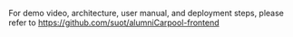 For demo video, architecture, user manual, and deployment steps, please refer to https://github.com/suot/alumniCarpool-frontend
